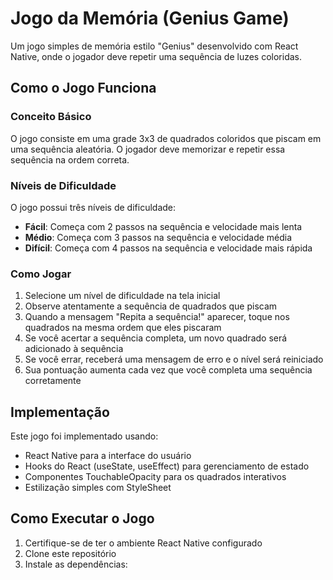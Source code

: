 # Jogo da Memória (Genius Game)

Um jogo simples de memória estilo "Genius" desenvolvido com React Native, onde o jogador deve repetir uma sequência de luzes coloridas.

## Como o Jogo Funciona

### Conceito Básico
O jogo consiste em uma grade 3x3 de quadrados coloridos que piscam em uma sequência aleatória. O jogador deve memorizar e repetir essa sequência na ordem correta.

### Níveis de Dificuldade

O jogo possui três níveis de dificuldade:

- **Fácil**: Começa com 2 passos na sequência e velocidade mais lenta
- **Médio**: Começa com 3 passos na sequência e velocidade média
- **Difícil**: Começa com 4 passos na sequência e velocidade mais rápida

### Como Jogar

1. Selecione um nível de dificuldade na tela inicial
2. Observe atentamente a sequência de quadrados que piscam
3. Quando a mensagem "Repita a sequência!" aparecer, toque nos quadrados na mesma ordem que eles piscaram
4. Se você acertar a sequência completa, um novo quadrado será adicionado à sequência
5. Se você errar, receberá uma mensagem de erro e o nível será reiniciado
6. Sua pontuação aumenta cada vez que você completa uma sequência corretamente

## Implementação

Este jogo foi implementado usando:

- React Native para a interface do usuário
- Hooks do React (useState, useEffect) para gerenciamento de estado
- Componentes TouchableOpacity para os quadrados interativos
- Estilização simples com StyleSheet

## Como Executar o Jogo

1. Certifique-se de ter o ambiente React Native configurado
2. Clone este repositório
3. Instale as dependências: